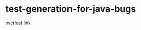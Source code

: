 # test-generation-for-java-bugs
<a href="https://www.overleaf.com/6817855255nhdkgdjdtbrd#0ef42b">overleaf link</a>
